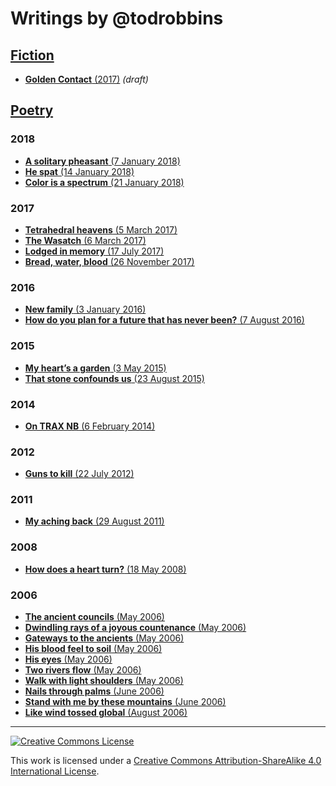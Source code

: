 # Writings by @todrobbins

## [Fiction](fiction)
- [__Golden Contact__ (2017)](https://rawgit.com/todrobbins/writings/master/fiction/golden-contact.html) _(draft)_

## [Poetry](poetry)

### 2018
- [__A solitary pheasant__ (7 January 2018)](poetry/2018-01-07_a-solitary-pheasant.md)
- [__He spat__ (14 January 2018)](poetry/2018-01-14_he-spat.md)
- [__Color is a spectrum__ (21 January 2018)](poetry/2018-01-21_color-is-a-spectrum.md)

### 2017
- [__Tetrahedral heavens__ (5 March 2017)](poetry/2017-03-05_tetrahedral-heavens.md)
- [__The Wasatch__ (6 March 2017)](poetry/2017-03-06_the-wasatch.md)
- [__Lodged in memory__ (17 July 2017)](poetry/2017-07-16_lodged-in-memory.md)
- [__Bread, water, blood__ (26 November 2017)](poetry/2017-11-26_bread-water-blood.md)

### 2016
- [__New family__ (3 January 2016)](poetry/2016-01-03_new-family.md)
- [__How do you plan for a future that has never been?__ (7 August 2016)](poetry/2016-08-07_how-do-you-plan.md)

### 2015
- [__My heart’s a garden__ (3 May 2015)](poetry/2015-05-03_my-hearts-a-garden.md)
- [__That stone confounds us__ (23 August 2015)](poetry/2015-08-23_that-stone-confounds-us.md)

### 2014
- [__On TRAX NB__ (6 February 2014)](poetry/2014-02-06_on-trax-nb.md)

### 2012
- [__Guns to kill__ (22 July 2012)](poetry/2012-07-22_guns-to-kill.md)

### 2011
- [__My aching back__ (29 August 2011)](poetry/2011-08-29_my-aching-back.md)

### 2008
- [__How does a heart turn?__ (18 May 2008)](poetry/2008-05-18_how-does-a-heart-turn.md)

### 2006
- [__The ancient councils__ (May 2006)](poetry/2006-05_the-ancient-councils.md)
- [__Dwindling rays of a joyous countenance__ (May 2006)](poetry/2006-05_dwindling-rays.md)
- [__Gateways to the ancients__ (May 2006)](poetry/2006-05_gateways-to-the-ancients.md)
- [__His blood feel to soil__ (May 2006)](poetry/2006-05_his-blood-fell-to-soil.md)
- [__His eyes__ (May 2006)](poetry/2006-05_his-eyes.md)
- [__Two rivers flow__ (May 2006)](poetry/2006-05_two-rivers-flow.md)
- [__Walk with light shoulders__ (May 2006)](poetry/2006-05_walk-with-light-shoulders.md)
- [__Nails through palms__ (June 2006)](poetry/2006-06_nails-through-palms.md)
- [__Stand with me by these mountains__ (June 2006)](poetry/2006-06_stand-with-me.md)
- [__Like wind tossed global__ (August 2006)](poetry/2006-08_like-wind-tossed-global.md)


---

<a rel="license" href="http://creativecommons.org/licenses/by-sa/4.0/">
<img alt="Creative Commons License" style="border-width:0" src="https://i.creativecommons.org/l/by-sa/4.0/88x31.png" /></a><br />

This work is licensed under a <a rel="license" href="http://creativecommons.org/licenses/by-sa/4.0/">Creative Commons Attribution-ShareAlike 4.0 International License</a>.